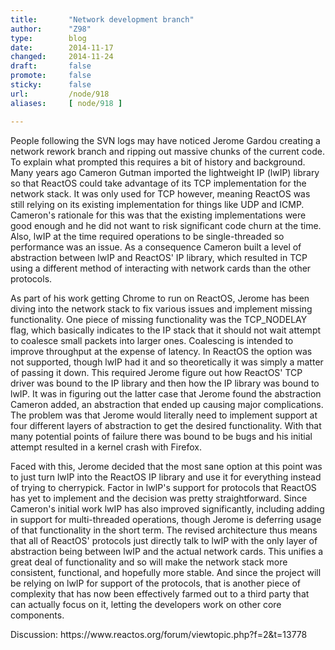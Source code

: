```yaml
---
title:       "Network development branch"
author:      "Z98"
type:        blog
date:        2014-11-17
changed:     2014-11-24
draft:       false
promote:     false
sticky:      false
url:         /node/918
aliases:     [ node/918 ]

---
```


<div>
	<p>People following the SVN logs may have noticed Jerome Gardou creating a network rework branch and ripping out massive chunks of the current code. To explain what prompted this requires a bit of history and background. Many years ago Cameron Gutman imported the lightweight IP (lwIP) library so that ReactOS could take advantage of its TCP implementation for the network stack. It was only used for TCP however, meaning ReactOS was still relying on its existing implementation for things like UDP and ICMP. Cameron's rationale for this was that the existing implementations were good enough and he did not want to risk significant code churn at the time. Also, lwIP at the time required operations to be single-threaded so performance was an issue. As a consequence Cameron built a level of abstraction between lwIP and ReactOS' IP library, which resulted in TCP using a different method of interacting with network cards than the other protocols.</p>
	<p>As part of his work getting Chrome to run on ReactOS, Jerome has been diving into the network stack to fix various issues and implement missing functionality. One piece of missing functionality was the TCP_NODELAY flag, which basically indicates to the IP stack that it should not wait attempt to coalesce small packets into larger ones. Coalescing is intended to improve throughput at the expense of latency. In ReactOS the option was not supported, though lwIP had it and so theoretically it was simply a matter of passing it down. This required Jerome figure out how ReactOS' TCP driver was bound to the IP library and then how the IP library was bound to lwIP. It was in figuring out the latter case that Jerome found the abstraction Cameron added, an abstraction that ended up causing major complications. The problem was that Jerome would literally need to implement support at four different layers of abstraction to get the desired functionality. With that many potential points of failure there was bound to be bugs and his initial attempt resulted in a kernel crash with Firefox.</p>
	<p>Faced with this, Jerome decided that the most sane option at this point was to just turn lwIP into the ReactOS IP library and use it for everything instead of trying to cherrypick. Factor in lwIP's support for protocols that ReactOS has yet to implement and the decision was pretty straightforward. Since Cameron's initial work lwIP has also improved significantly, including adding in support for multi-threaded operations, though Jerome is deferring usage of that functionality in the short term. The revised architecture thus means that all of ReactOS' protocols just directly talk to lwIP with the only layer of abstraction being between lwIP and the actual network cards. This unifies a great deal of functionality and so will make the network stack more consistent, functional, and hopefully more stable. And since the project will be relying on lwIP for support of the protocols, that is another piece of complexity that has now been effectively farmed out to a third party that can actually focus on it, letting the developers work on other core components.</p>
	<p>Discussion: https://www.reactos.org/forum/viewtopic.php?f=2&amp;t=13778</p>
</div>
<p>&nbsp;</p>

